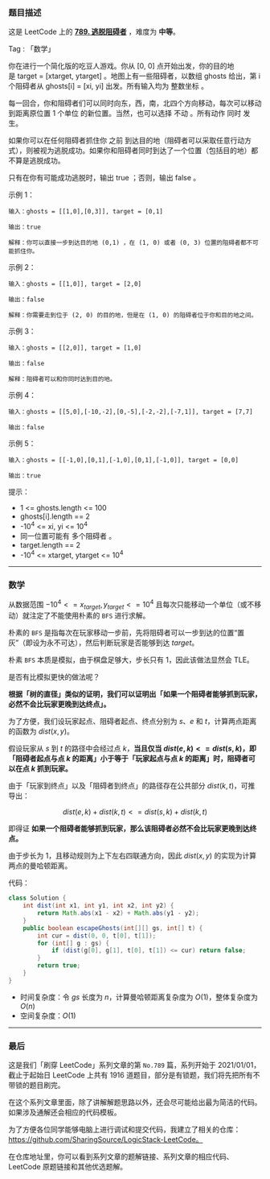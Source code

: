 ### 题目描述

这是 LeetCode 上的 **[789. 逃脱阻碍者](https://leetcode-cn.com/problems/escape-the-ghosts/solution/gong-shui-san-xie-noxiang-xin-ke-xue-xi-w69gr/)** ，难度为 **中等**。

Tag : 「数学」



你在进行一个简化版的吃豆人游戏。你从 [0, 0] 点开始出发，你的目的地是 target = [xtarget, ytarget] 。地图上有一些阻碍者，以数组 ghosts 给出，第 i 个阻碍者从 ghosts[i] = [xi, yi] 出发。所有输入均为 整数坐标 。

每一回合，你和阻碍者们可以同时向东，西，南，北四个方向移动，每次可以移动到距离原位置 1 个单位 的新位置。当然，也可以选择 不动 。所有动作 同时 发生。

如果你可以在任何阻碍者抓住你 之前 到达目的地（阻碍者可以采取任意行动方式），则被视为逃脱成功。如果你和阻碍者同时到达了一个位置（包括目的地）都不算是逃脱成功。

只有在你有可能成功逃脱时，输出 true ；否则，输出 false 。

示例 1：
```
输入：ghosts = [[1,0],[0,3]], target = [0,1]

输出：true

解释：你可以直接一步到达目的地 (0,1) ，在 (1, 0) 或者 (0, 3) 位置的阻碍者都不可能抓住你。 
```
示例 2：
```
输入：ghosts = [[1,0]], target = [2,0]

输出：false

解释：你需要走到位于 (2, 0) 的目的地，但是在 (1, 0) 的阻碍者位于你和目的地之间。 
```
示例 3：
```
输入：ghosts = [[2,0]], target = [1,0]

输出：false

解释：阻碍者可以和你同时达到目的地。 
```
示例 4：
```
输入：ghosts = [[5,0],[-10,-2],[0,-5],[-2,-2],[-7,1]], target = [7,7]

输出：false
```
示例 5：
```
输入：ghosts = [[-1,0],[0,1],[-1,0],[0,1],[-1,0]], target = [0,0]

输出：true
```

提示：
* 1 <= ghosts.length <= 100
* ghosts[i].length == 2
* -$10^4$ <= xi, yi <= $10^4$
* 同一位置可能有 多个阻碍者 。
* target.length == 2
* -$10^4$ <= xtarget, ytarget <= $10^4$

---

### 数学

从数据范围 $-10^4 <= x_{target}, y_{target} <= 10^4$ 且每次只能移动一个单位（或不移动）就注定了不能使用朴素的 `BFS` 进行求解。

朴素的 `BFS` 是指每次在玩家移动一步前，先将阻碍者可以一步到达的位置“置灰”（即设为永不可达），然后判断玩家是否能够到达 $target$。

朴素 `BFS` 本质是模拟，由于棋盘足够大，步长只有 $1$，因此该做法显然会 TLE。

是否有比模拟更快的做法呢？

**根据「树的直径」类似的证明，我们可以证明出「如果一个阻碍者能够抓到玩家，必然不会比玩家更晚到达终点」。**

为了方便，我们设玩家起点、阻碍者起点、终点分别为 $s$、$e$ 和 $t$，计算两点距离的函数为 $dist(x, y)$。

假设玩家从 $s$ 到 $t$ 的路径中会经过点 $k$，**当且仅当 $dist(e, k) <= dist(s, k)$，即「阻碍者起点与点 $k$ 的距离」小于等于「玩家起点与点 $k$ 的距离」时，阻碍者可以在点 $k$ 抓到玩家。**

由于「玩家到终点」以及「阻碍者到终点」的路径存在公共部分 $dist(k, t)$，可推导出：

$$
dist(e, k) + dist(k, t) <= dist(s, k) + dist(k, t)
$$

即得证 **如果一个阻碍者能够抓到玩家，那么该阻碍者必然不会比玩家更晚到达终点。**

由于步长为 $1$，且移动规则为上下左右四联通方向，因此 $dist(x, y)$ 的实现为计算两点的曼哈顿距离。

代码：
```Java
class Solution {
    int dist(int x1, int y1, int x2, int y2) {
        return Math.abs(x1 - x2) + Math.abs(y1 - y2);
    }
    public boolean escapeGhosts(int[][] gs, int[] t) {
        int cur = dist(0, 0, t[0], t[1]);
        for (int[] g : gs) {
            if (dist(g[0], g[1], t[0], t[1]) <= cur) return false;
        }
        return true;
    }
}
```
* 时间复杂度：令 $gs$ 长度为 $n$，计算曼哈顿距离复杂度为 $O(1)$，整体复杂度为 $O(n)$
* 空间复杂度：$O(1)$

---

### 最后

这是我们「刷穿 LeetCode」系列文章的第 `No.789` 篇，系列开始于 2021/01/01，截止于起始日 LeetCode 上共有 1916 道题目，部分是有锁题，我们将先把所有不带锁的题目刷完。

在这个系列文章里面，除了讲解解题思路以外，还会尽可能给出最为简洁的代码。如果涉及通解还会相应的代码模板。

为了方便各位同学能够电脑上进行调试和提交代码，我建立了相关的仓库：https://github.com/SharingSource/LogicStack-LeetCode。

在仓库地址里，你可以看到系列文章的题解链接、系列文章的相应代码、LeetCode 原题链接和其他优选题解。

